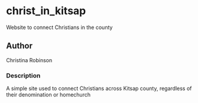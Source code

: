 # christ_in_kitsap
Website to connect Christians in the county

## Author

Christina Robinson

### Description

A simple site used to connect Christians across Kitsap county, regardless of their denomination or homechurch
